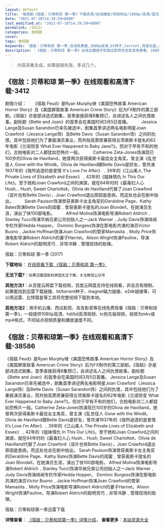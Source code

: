 ```yaml
---
layout: default
title: '电视剧《宿敌：贝蒂和琼 第一季》下载资源/在线播放/视频地址/1080p/高清/蓝光'
date: "2021-07-10T14:39:59+0800"
last_modified_at: "2021-07-10T14:39:59+0800"
permalink: /3412/
categories: 电视剧
cover:
tags: 电视剧
keywords: '宿敌：贝蒂和琼 第一季,在线免费看,1080p高清,bt种子,torrent,百度云盘,magnet,磁力链,迅雷下载资源'
description: '《宿敌：贝蒂和琼 第一季》在线云播放手机西瓜影院吉吉影音免费看，1080p高清bd/hd未删减完整版和tc抢先枪版，mkv/mp4格式，附带bt/torrent种子、magnet/磁力链、百度云盘、网盘资源迅雷下载链接'
---
```


>内容采集生成，如果链接失效，多试几个。


## 《宿敌：贝蒂和琼 第一季》在线观看和高清下载-3412

剧情介绍：　　《宿敌 Feud》是Ryan Murphy继《美国恐怖故事 American Horror Story》及《美国罪案故事 American Crime Story》后为FX制作的第三部剧。《宿敌》亦是部诗选式剧集，首季直接获得8集预订，会讲述名人之间仇恨故事。副标题《Bette and Joan》的首季会在美国时间3月5日首播。  　　Jessica Lange及Susan Sarandon已率先被选中，剧集首季讲述两名电影明星Joan Crawford（Jessica Lange饰）及Bette Davis（Susan Sarandon饰）之间的仇恨，其中包括他们为了重振演员事业，而共拍高票房兼获得五项奥斯卡提名的62年电影《兰闺惊变 What Ever Happened to Baby Jane?》。但对于早有不和的他们，合拍电影对二人都犹如恐怖片一般。  　　Catherine Zeta-Jones饰演现已100岁的Olivia de Havilland，她曾两次获得奥斯卡最佳女主角奖，曾主演《乱世佳人 Gone with the Wind》。Olivia de Havilland跟Bette Davis是好友，曾共演1937年的《我所追逐的是爱情 It's Love I'm After》﹑39年的《江山美人 The Private Lives of Elizabeth and Essex》﹑42年的《姐妹情仇 In This Our Life》。至于她和Joan Crawford之间的渊源，就在64年时的《最毒妇人心 Hush... Hush, Sweet Charlotte》，Olivia de Havilland代替了Joan Crawford（该片也有Bette Davis），Joan Crawford退出原因是患病，而这处也会在剧中拍出。  　　Sarah Paulson饰演曾获奥斯卡女主角奖的Geraldine Page、Kathy Bates饰演Bette Davis的闺蜜﹑曾获奥斯卡提名的Joan Blondell，在她演员生涯，演出了快100部电影。  　　Alfred Molina饰演电影导演Robert Aldrich﹑Stanley Tucci饰演华纳兄弟公司创始人之一Jack Warner﹑Judy Davis饰演绯闻专栏作家Hedda Hopper。 Dominic Burgess饰演在那电影共演的演员Victor Buono﹑Jackie Hoffman饰演Joan Crawford的管家Mamasita﹑Molly Price饰演电影导演Robert Aldrich的妻子Harriet。Alison Wright饰演Pauline，导演Robert Aldrich的聪明灵巧﹑非常冷静﹑管理现场的助理。


宿敌：贝蒂和琼 第一季 (2017)

**下载地址**： [在线观看下载 《宿敌：贝蒂和琼 第一季》](https://www.btbtdy.me/btdy/dy10199.html) 


**无法下载?**：`如果迅雷因版权原因无法下载，关注微信公众号 `

**其他方法1**：从百度云网盘下载视频，百度云网盘支持在线观看，非会员有限制，如果能找到迅雷下载链接、bt/torrent种子、magnet磁力链接、e2dk链接等，可以用迅雷、比特彗星等工具将完整视频下载到本地。

**其他方法2**：用手机云播、西瓜影院、吉吉影音等在线免费观看《宿敌：贝蒂和琼 第一季》，一般提供1080p高清、hd/bd高清视频、tc抢先版视频，视频为mkv或mp4格式，不同站点视频质量和播放速度不同。


## 《宿敌：贝蒂和琼第一季》在线观看和高清下载-38586

《宿敌 Feud》是Ryan Murphy继《美国恐怖故事 American Horror Story》及《美国罪案故事 American Crime Story》后为FX制作的第三部剧。《宿敌》亦是部诗选式剧集，首季直接获得8集预订，会讲述名人之间仇恨故事。副标题《Bette and Joan》的首季会在美国时间3月5日首播。 Jessica Lange及Susan Sarandon已率先被选中，剧集首季讲述两名电影明星Joan Crawford（Jessica Lange饰）及Bette Davis（Susan Sarandon饰）之间的仇恨，其中包括他们为了重振演员事业，而共拍高票房兼获得五项奥斯卡提名的62年电影《兰闺惊变 What Ever Happened to Baby Jane?》。但对于早有不和的他们，合拍电影对二人都犹如恐怖片一般。Catherine Zeta-Jones饰演现已100岁的Olivia de Havilland，她曾两次获得奥斯卡最佳女主角奖，曾主演《乱世佳人 Gone with the Wind》。Olivia de Havilland跟Bette Davis是好友，曾共演1937年的《我所追逐的是爱情 It’s Love I’m After》﹑39年的《江山美人 The Private Lives of Elizabeth and Essex》﹑42年的《姐妹情仇 In This Our Life》。至于她和Joan Crawford之间的渊源，就在64年时的《最毒妇人心 Hush... Hush, Sweet Charlotte》，Olivia de Havilland代替了Joan Crawford（该片也有Bette Davis），Joan Crawford退出原因是患病，而这处也会在剧中拍出。 Sarah Paulson饰演曾获奥斯卡女主角奖的Geraldine Page、Kathy Bates饰演Bette Davis的闺蜜﹑曾获奥斯卡提名的Joan Blondell，在她演员生涯，演出了快100部电影。 Alfred Molina饰演电影导演Robert Aldrich﹑Stanley Tucci饰演华纳兄弟公司创始人之一Jack Warner﹑Judy Davis饰演绯闻专栏作家Hedda Hopper。 Dominic Burgess饰演在那电影共演的演员Victor Buono﹑Jackie Hoffman饰演Joan Crawford的管家Mamasita﹑Molly Price饰演电影导演Robert Aldrich的妻子Harriet。Alison Wright饰演Pauline，导演Robert Aldrich的聪明灵巧﹑非常冷静﹑管理现场的助理。


宿敌：贝蒂和琼第一季迅雷下载

**详情查看**： [《宿敌：贝蒂和琼第一季》详情介绍](/movie/38586/)， **查看更多**：[本站资源大全](/movie/t/all/)

